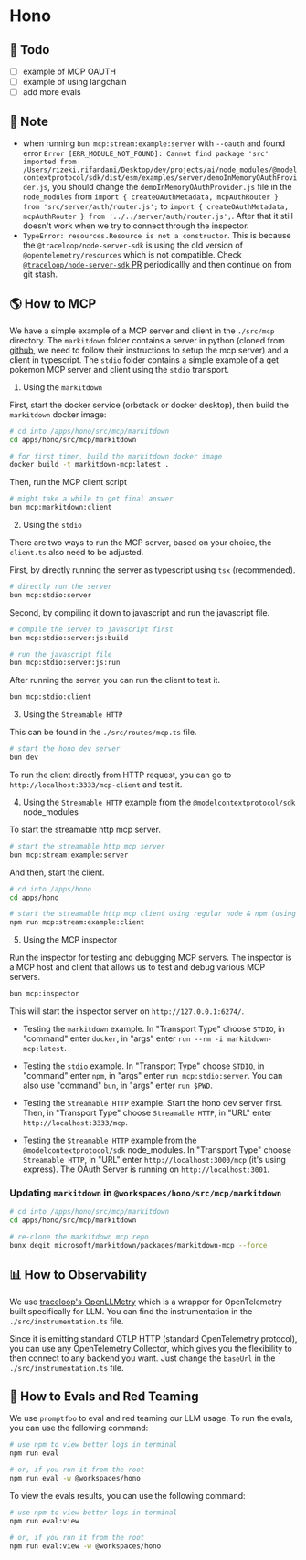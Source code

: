 # Hono

## 🎯 Todo

- [ ] example of MCP OAUTH
- [ ] example of using langchain
- [ ] add more evals

## 📝 Note

- when running `bun mcp:stream:example:server` with `--oauth` and found error `Error [ERR_MODULE_NOT_FOUND]: Cannot find package 'src' imported from /Users/rizeki.rifandani/Desktop/dev/projects/ai/node_modules/@modelcontextprotocol/sdk/dist/esm/examples/server/demoInMemoryOAuthProvider.js`, you should change the `demoInMemoryOAuthProvider.js` file in the `node_modules` from `import { createOAuthMetadata, mcpAuthRouter } from 'src/server/auth/router.js';` to `import { createOAuthMetadata, mcpAuthRouter } from '../../server/auth/router.js';`. After that it still doesn't work when we try to connect through the inspector.
- `TypeError: resources.Resource is not a constructor`. This is because the `@traceloop/node-server-sdk` is using the old version of `@opentelemetry/resources` which is not compatible. Check [`@traceloop/node-server-sdk` PR](https://github.com/traceloop/openllmetry-js/pull/606) periodicallly and then continue on from git stash.

## 🌎 How to MCP

We have a simple example of a MCP server and client in the `./src/mcp` directory.
The `markitdown` folder contains a server in python (cloned from [github](https://github.com/microsoft/markitdown/tree/main/packages/markitdown-mcp), we need to follow their instructions to setup the mcp server) and a client in typescript.
The `stdio` folder contains a simple example of a get pokemon MCP server and client using the `stdio` transport.

1. Using the `markitdown`

First, start the docker service (orbstack or docker desktop), then build the `markitdown` docker image:

```bash
# cd into /apps/hono/src/mcp/markitdown
cd apps/hono/src/mcp/markitdown

# for first timer, build the markitdown docker image
docker build -t markitdown-mcp:latest .
```

Then, run the MCP client script

```bash
# might take a while to get final answer
bun mcp:markitdown:client
```

2. Using the `stdio`

There are two ways to run the MCP server, based on your choice, the `client.ts` also need to be adjusted.

First, by directly running the server as typescript using `tsx` (recommended).

```bash
# directly run the server
bun mcp:stdio:server
```

Second, by compiling it down to javascript and run the javascript file.

```bash
# compile the server to javascript first
bun mcp:stdio:server:js:build

# run the javascript file
bun mcp:stdio:server:js:run
```

After running the server, you can run the client to test it.

```bash
bun mcp:stdio:client
```

3. Using the `Streamable HTTP`

This can be found in the `./src/routes/mcp.ts` file.

```bash
# start the hono dev server
bun dev
```

To run the client directly from HTTP request, you can go to `http://localhost:3333/mcp-client` and test it.

4. Using the `Streamable HTTP` example from the `@modelcontextprotocol/sdk` node_modules

To start the streamable http mcp server.

```bash
# start the streamable http mcp server
bun mcp:stream:example:server
```

And then, start the client.

```bash
# cd into /apps/hono
cd apps/hono

# start the streamable http mcp client using regular node & npm (using bun throws errors `TypeError: process.stdin.setRawMode is not a function`)
npm run mcp:stream:example:client
```

5. Using the MCP inspector

Run the inspector for testing and debugging MCP servers. The inspector is a MCP host and client that allows us to test and debug various MCP servers.

```bash
bun mcp:inspector
```

This will start the inspector server on `http://127.0.0.1:6274/`.

- Testing the `markitdown` example. In "Transport Type" choose `STDIO`, in "command" enter `docker`, in "args" enter `run --rm -i markitdown-mcp:latest`.

- Testing the `stdio` example. In "Transport Type" choose `STDIO`, in "command" enter `npm`, in "args" enter `run mcp:stdio:server`. You can also use "command" `bun`, in "args" enter `run $PWD`.

- Testing the `Streamable HTTP` example. Start the hono dev server first. Then, in "Transport Type" choose `Streamable HTTP`, in "URL" enter `http://localhost:3333/mcp`.

- Testing the `Streamable HTTP` example from the `@modelcontextprotocol/sdk` node_modules. In "Transport Type" choose `Streamable HTTP`, in "URL" enter `http://localhost:3000/mcp` (it's using express). The OAuth Server is running on `http://localhost:3001`.

### Updating `markitdown` in `@workspaces/hono/src/mcp/markitdown`

```bash
# cd into /apps/hono/src/mcp/markitdown
cd apps/hono/src/mcp/markitdown

# re-clone the markitdown mcp repo
bunx degit microsoft/markitdown/packages/markitdown-mcp --force
```

## 📊 How to Observability

We use [traceloop's OpenLLMetry](https://www.traceloop.com/docs/openllmetry/introduction) which is a wrapper for OpenTelemetry built specifically for LLM. You can find the instrumentation in the `./src/instrumentation.ts` file.

Since it is emitting standard OTLP HTTP (standard OpenTelemetry protocol), you can use any OpenTelemetry Collector, which gives you the flexibility to then connect to any backend you want. Just change the `baseUrl` in the `./src/instrumentation.ts` file.

## 🧪 How to Evals and Red Teaming

We use `promptfoo` to eval and red teaming our LLM usage. To run the evals, you can use the following command:

```bash
# use npm to view better logs in terminal
npm run eval

# or, if you run it from the root
npm run eval -w @workspaces/hono
```

To view the evals results, you can use the following command:

```bash
# use npm to view better logs in terminal
npm run eval:view

# or, if you run it from the root
npm run eval:view -w @workspaces/hono
```
